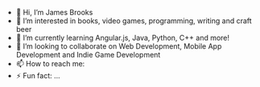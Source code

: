 - 👋 Hi, I’m James Brooks
- 👀 I’m interested in books, video games, programming, writing and craft beer
- 🌱 I’m currently learning Angular.js, Java, Python, C++ and more!
- 💞️ I’m looking to collaborate on Web Development, Mobile App Development and Indie Game Development
- 📫 How to reach me:![<Dicord>](https://img.shields.io/badge/Discord-#5865F2?style=for-the-badge&logo=discord&logoColor=#5865F2)
- ⚡ Fun fact: ...

<!---
JamesB0907/JamesB0907 is a ✨ special ✨ repository because its `README.md` (this file) appears on your GitHub profile.
You can click the Preview link to take a look at your changes.
--->
